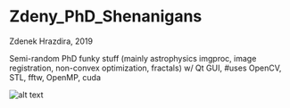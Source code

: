 # Zdeny_PhD_Shenanigans
Zdenek Hrazdira, 2019

Semi-random PhD funky stuff (mainly astrophysics imgproc, image registration, non-convex optimization, fractals) w/ Qt GUI, #uses OpenCV, STL, fftw, OpenMP, cuda

![alt text](https://raw.githubusercontent.com/zdenyhraz/Zdeny_PhD_Shenanigans/master/ui.PNG "Shenanigans GUI")

